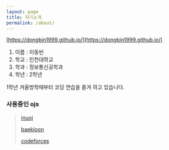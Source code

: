 ```yaml
---
layout: page
title: 자기소개
permalink: /about/
---
```




[https://dongbin1999.github.io/](https://dongbin1999.github.io/)

1. 이름 : 이동빈
2. 학교 : 인천대학교
3. 학과 : 정보통신공학과
4. 학년 : 2학년



1학년 겨울방학때부터 코딩 연습을 즐겨 하고 있습니다.

<h3>사용중인 ojs</h3>

> [inuoj](http://117.16.243.100:55000/)
>
> [baekjoon](https://www.acmicpc.net/user/leedongbin)
>
> [codeforces](https://codeforces.com/profile/dongbin1999)




[jekyll-organization]: https://github.com/jekyll

